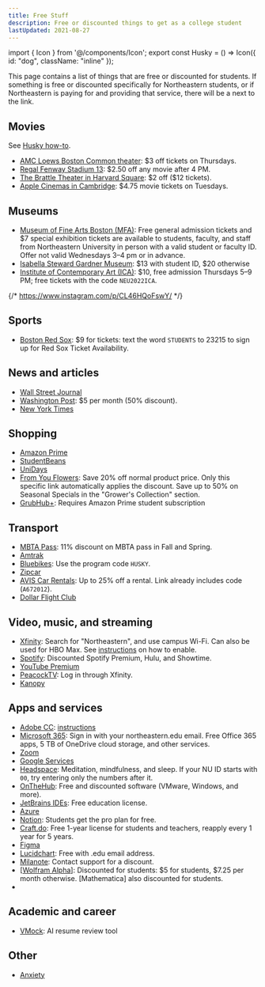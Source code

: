 ```yaml
---
title: Free Stuff
description: Free or discounted things to get as a college student
lastUpdated: 2021-08-27
---
```


import { Icon } from '@/components/Icon';
export const Husky = () => Icon({ id: "dog", className: "inline" });

This page contains a list of things that are free or discounted for students. If something is free or discounted specifically for Northeastern students, or if Northeastern is paying for and providing that service, there will be a <Husky /> next to the link.

## Movies

See [Husky how-to](https://news.northeastern.edu/2012/01/17/huskycard/).

- [AMC Loews Boston Common theater](https://www.amctheatres.com/movie-theatres/boston/amc-boston-common-19): $3 off tickets on Thursdays.
- [Regal Fenway Stadium 13](https://www.regmovies.com/theatres/regal-fenway-rpx/1930#/buy-tickets-by-cinema?in-cinema=1930&at=2021-08-19&view-mode=list): $2.50 off any movie after 4 PM.
- [The Brattle Theater in Harvard Square](https://www.harvardsquare.com/venue/brattle-theatre/): \$2 off (\$12 tickets).
- [Apple Cinemas in Cambridge](https://www.applecinemas.com/movies): $4.75 movie tickets on Tuesdays.


## Museums

- [Museum of Fine Arts Boston (MFA)](https://mfa.org/tickets): Free general admission tickets and $7 special exhibition tickets are available to students, faculty, and staff from Northeastern University in person with a valid student or faculty ID. Offer not valid Wednesdays 3–4 pm or in advance.
- [Isabella Steward Gardner Museum](https://www.gardnermuseum.org/visit/admissions): $13 with student ID, $20 otherwise
- [Institute of Contemporary Art (ICA)](https://www.icaboston.org/page/university-membership): $10, free admission Thursdays 5–9 PM; free tickets with the code `NEU2022ICA`.

{/* https://www.instagram.com/p/CL46HQoFswY/ */}

## Sports

- [Boston Red Sox](https://www.mlb.com/redsox/tickets/specials/student9s): $9 for tickets: text the word `STUDENTS` to 23215 to sign up for Red Sox Ticket Availability.

## News and articles

- <Husky /> [Wall Street Journal](https://wsj.com/northeastern)
- [Washington Post](https://subscribe.washingtonpost.com/acqlite/edu-offer/): $5 per month (50% discount).
- [New York Times](https://www.nytimes.com/subscription/education/student?campaignId=6WYWY)

## Shopping

- [Amazon Prime](https://www.amazon.com/Amazon-Student/b?node=668781011)
- [StudentBeans](https://www.studentbeans.com/us)
- [UniDays](https://www.myunidays.com/US/en-US)
- [From You Flowers](https://www.fromyouflowers.com/gsh): Save 20% off normal product price. Only this specific link automatically applies the discount. Save up to 50% on Seasonal Specials in the "Grower's Collection" section.
- [GrubHub+](https://www.amazon.com/prime/offer/GrubHub/student-discount): Requires Amazon Prime student subscription

## Transport

- <Husky /> [MBTA Pass](https://www.northeastern.edu/commutingservices/mbta/student-discounted-semester-pass-program/): 11% discount on MBTA pass in Fall and Spring.
- [Amtrak](https://www.amtrak.com/student-discounts)
- <Husky /> [Bluebikes](https://www.northeastern.edu/commutingservices/bicycling/discounted-blue-bike-sharing-program/): Use the program code `HUSKY`.
- <Husky /> [Zipcar](https://www.zipcar.com/universities/northeastern-university)
- [AVIS Car Rentals](https://www.avis.com/en/association/A672012): Up to 25% off a rental. Link already includes code (`A672012`).
- [Dollar Flight Club](https://dollarflightclub.com/student-and-teachers-discount/)


## Video, music, and streaming

- <Husky /> [Xfinity](https://xfinityoncampus.com/): Search for "Northeastern", and use campus Wi-Fi. Can also be used for HBO Max. See [instructions](https://northeastern.service-now.com/tech?id=kb_article&sys_id=117a75791b5a389058845420604bcb26) on how to enable.
- [Spotify](https://www.spotify.com/us/student/): Discounted Spotify Premium, Hulu, and Showtime.
- [YouTube Premium](https://support.google.com/youtube/answer/9158808?hl=en&co=GENIE.Platform%3DAndroid)
- [PeacockTV](https://www.peacocktv.com): Log in through Xfinity.
- <Husky /> [Kanopy](https://library.northeastern.edu/research/resources/items/kanopy-streaming)


## Apps and services

- <Husky /> [Adobe CC](https://adobe.northeastern.edu/): [instructions](https://service.northeastern.edu/ogs?id=kb_article&sys_id=0dc2194647f289d0c1c8874c346d43b1)
- <Husky /> [Microsoft 365](https://www.microsoft.com/en-us/education/products/office): Sign in with your northeastern.edu email. Free Office 365 apps, 5 TB of OneDrive cloud storage, and other services.
- <Husky /> [Zoom](https://northeastern.zoom.us/)
- <Husky /> [Google Services]( https://service.northeastern.edu/tech?id=kb_article&sys_id=f5fbc2c11b3fb4d058845420604bcba1)
- <Husky /> [Headspace](https://work.headspace.com/northeastern/member-enroll): Meditation, mindfulness, and sleep. If your NU ID starts with `00`, try entering only the numbers after it.
- <Husky /> [OnTheHub](https://neu.onthehub.com/WebStore/Security/SignIn.aspx?rurl=%2fWebStore%2fProductsByMajorVersionList.aspx%3f): Free and discounted software (VMware, Windows, and more).
- [JetBrains IDEs](https://www.jetbrains.com/community/education/): Free education license.
- [Azure](https://azureforeducation.microsoft.com/devtools)
- [Notion](https://www.notion.so/product/notion-for-education): Students get the pro plan for free.
- [Craft.do](https://dollarflightclub.com/student-and-teachers-discount/): Free 1-year license for students and teachers, reapply every 1 year for 5 years.
- [Figma](https://www.figma.com/education/)
- [Lucidchart](https://lucidco.zendesk.com/hc/en-us/articles/360049831771-Get-Started-with-an-Educational-Account): Free with .edu email address.
- [Milanote](https://help.milanote.com/en/articles/3600867-can-i-have-a-discount): Contact support for a discount.
- [[Wolfram Alpha](https://www.wolframalpha.com/pro/pricing/students)]: Discounted for students: $5 for students, $7.25 per month otherwise. [Mathematica] also discounted for students.
- 

## Academic and career

- <Husky />  [VMock](https://www.vmock.com/northeastern): AI resume review tool

## Other

- [Anxiety](https://www.youtube.com/watch?v=pifBpLAun6U)
